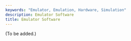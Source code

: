 ```yaml
---
keywords: "Emulator, Emulation, Hardware, Simulation"
description: Emulator Software
title: Emulator Software
---
```


(To be added.)
